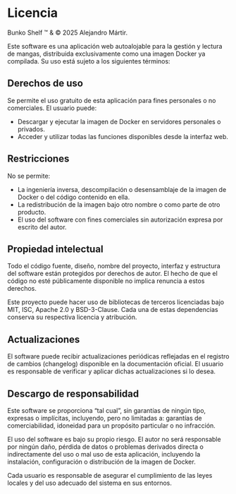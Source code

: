# Licencia

Bunko Shelf ™ & © 2025 Alejandro Mártir.

Este software es una aplicación web autoalojable para la gestión y lectura de mangas, distribuida exclusivamente como una imagen Docker ya compilada. Su uso está sujeto a los siguientes términos:

## Derechos de uso

Se permite el uso gratuito de esta aplicación para fines personales o no comerciales. El usuario puede:

- Descargar y ejecutar la imagen de Docker en servidores personales o privados.
- Acceder y utilizar todas las funciones disponibles desde la interfaz web.

## Restricciones

No se permite:

- La ingeniería inversa, descompilación o desensamblaje de la imagen de Docker o del código contenido en ella.
- La redistribución de la imagen bajo otro nombre o como parte de otro producto.
- El uso del software con fines comerciales sin autorización expresa por escrito del autor.

## Propiedad intelectual

Todo el código fuente, diseño, nombre del proyecto, interfaz y estructura del software están protegidos por derechos de autor. El hecho de que el código no esté públicamente disponible no implica renuncia a estos derechos.

Este proyecto puede hacer uso de bibliotecas de terceros licenciadas bajo MIT, ISC, Apache 2.0 y BSD-3-Clause. Cada una de estas dependencias conserva su respectiva licencia y atribución.

## Actualizaciones

El software puede recibir actualizaciones periódicas reflejadas en el registro de cambios (changelog) disponible en la documentación oficial. El usuario es responsable de verificar y aplicar dichas actualizaciones si lo desea.

## Descargo de responsabilidad

Este software se proporciona “tal cual”, sin garantías de ningún tipo, expresas o implícitas, incluyendo, pero no limitadas a: garantías de comerciabilidad, idoneidad para un propósito particular o no infracción.

El uso del software es bajo su propio riesgo. El autor no será responsable por ningún daño, pérdida de datos o problemas derivados directa o indirectamente del uso o mal uso de esta aplicación, incluyendo la instalación, configuración o distribución de la imagen de Docker.

Cada usuario es responsable de asegurar el cumplimiento de las leyes locales y del uso adecuado del sistema en sus entornos.
